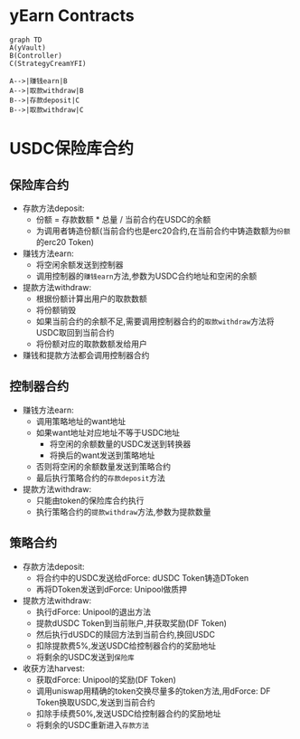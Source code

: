 # yEarn Contracts

```mermaid
graph TD
A(yVault)
B(Controller)
C(StrategyCreamYFI)

A-->|赚钱earn|B
A-->|取款withdraw|B
B-->|存款deposit|C
B-->|取款withdraw|C
```
# USDC保险库合约

## 保险库合约
- 存款方法deposit:
    - 份额 = 存款数额 * 总量 / 当前合约在USDC的余额
    - 为调用者铸造份额(当前合约也是erc20合约,在当前合约中铸造数额为`份额`的erc20 Token)
- 赚钱方法earn:
    - 将空闲余额发送到控制器
    - 调用控制器的`赚钱earn`方法,参数为USDC合约地址和空闲的余额
- 提款方法withdraw:
    - 根据份额计算出用户的取款数额
    - 将份额销毁
    - 如果当前合约的余额不足,需要调用控制器合约的`取款withdraw`方法将USDC取回到当前合约
    - 将份额对应的取款数额发给用户
- 赚钱和提款方法都会调用控制器合约

## 控制器合约
- 赚钱方法earn:
    - 调用策略地址的want地址
    - 如果want地址对应地址不等于USDC地址
        - 将空闲的余额数量的USDC发送到转换器
        - 将换后的want发送到策略地址
    - 否则将空闲的余额数量发送到策略合约
    - 最后执行策略合约的`存款deposit`方法
- 提款方法withdraw:
    - 只能由token的保险库合约执行
    - 执行策略合约的`提款withdraw`方法,参数为提款数量

## 策略合约
- 存款方法deposit:
    - 将合约中的USDC发送给dForce: dUSDC Token铸造DToken
    - 再将DToken发送到dForce: Unipool做质押
- 提款方法withdraw:
    - 执行dForce: Unipool的退出方法
    - 提款dUSDC Token到当前账户,并获取奖励(DF Token)
    - 然后执行dUSDC的赎回方法到当前合约,换回USDC
    - 扣除提款费5%,发送USDC给控制器合约的奖励地址
    - 将剩余的USDC发送到`保险库`
- 收获方法harvest:
    - 获取dForce: Unipool的奖励(DF Token)
    - 调用uniswap用精确的token交换尽量多的token方法,用dForce: DF Token换取USDC,发送到当前合约
    - 扣除手续费50%,发送USDC给控制器合约的奖励地址
    - 将剩余的USDC重新进入`存款方法`